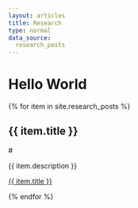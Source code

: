 ```yaml
---
layout: articles
title: Research
type: normal
data_source: 
  research_posts
---
```


# Hello World

{% for item in site.research_posts %}
  <h2>{{ item.title }}</h2>
  #<p>{{ item.description }}</p>
  <p><a href="{{ item.url }}">{{ item.title }}</a></p>
{% endfor %}
